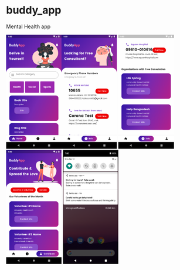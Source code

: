 # buddy_app

Mental Health app

<img src="images/1.png" width=30%><img src="images/2.png" width=30%>
<img src="images/3.png" width=30%><img src="images/4.png" width=30%>
<img src="images/5.png" width=30%>
